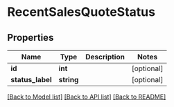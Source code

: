 # RecentSalesQuoteStatus

## Properties

 Name             | Type       | Description | Notes      
------------------|------------|-------------|------------
 **id**           | **int**    |             | [optional] 
 **status_label** | **string** |             | [optional] 

[[Back to Model list]](../README.md#documentation-for-models) [[Back to API list]](../README.md#documentation-for-api-endpoints) [[Back to README]](../README.md)


